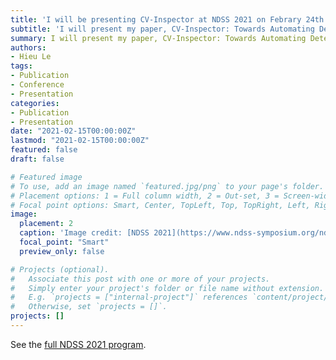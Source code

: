 ```yaml
---
title: 'I will be presenting CV-Inspector at NDSS 2021 on Febrary 24th'
subtitle: 'I will present my paper, CV-Inspector: Towards Automating Detection of Adblock Circumvention at NDSS 2021.'
summary: I will present my paper, CV-Inspector: Towards Automating Detection of Adblock Circumvention at NDSS 2021.
authors:
- Hieu Le
tags:
- Publication
- Conference
- Presentation
categories:
- Publication
- Presentation
date: "2021-02-15T00:00:00Z"
lastmod: "2021-02-15T00:00:00Z"
featured: false
draft: false

# Featured image
# To use, add an image named `featured.jpg/png` to your page's folder.
# Placement options: 1 = Full column width, 2 = Out-set, 3 = Screen-width
# Focal point options: Smart, Center, TopLeft, Top, TopRight, Left, Right, BottomLeft, Bottom, BottomRight
image:
  placement: 2
  caption: 'Image credit: [NDSS 2021](https://www.ndss-symposium.org/ndss2021/)'
  focal_point: "Smart"
  preview_only: false

# Projects (optional).
#   Associate this post with one or more of your projects.
#   Simply enter your project's folder or file name without extension.
#   E.g. `projects = ["internal-project"]` references `content/project/deep-learning/index.md`.
#   Otherwise, set `projects = []`.
projects: []
---
```


See the [full NDSS 2021 program](https://www.ndss-symposium.org/ndss-program/ndss-2021/).